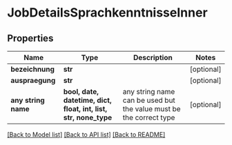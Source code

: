 # JobDetailsSprachkenntnisseInner


## Properties
Name | Type | Description | Notes
------------ | ------------- | ------------- | -------------
**bezeichnung** | **str** |  | [optional] 
**auspraegung** | **str** |  | [optional] 
**any string name** | **bool, date, datetime, dict, float, int, list, str, none_type** | any string name can be used but the value must be the correct type | [optional]

[[Back to Model list]](../README.md#documentation-for-models) [[Back to API list]](../README.md#documentation-for-api-endpoints) [[Back to README]](../README.md)


